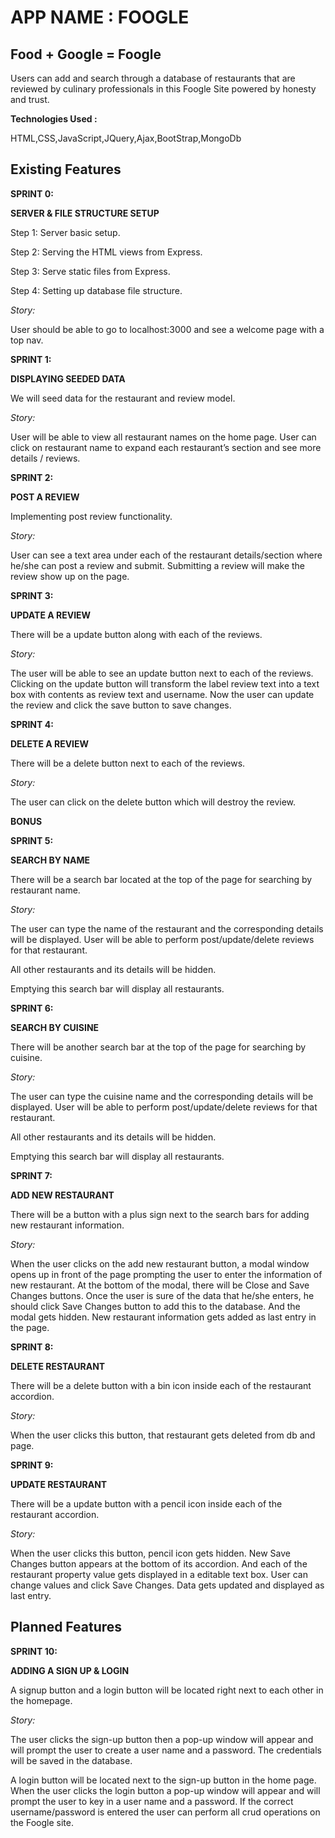 
# APP NAME : FOOGLE

## Food + Google = Foogle

Users can add and search through a database of restaurants that are reviewed by culinary professionals in this Foogle Site powered by honesty and trust.

**Technologies Used :**


HTML,CSS,JavaScript,JQuery,Ajax,BootStrap,MongoDb


## Existing Features

**SPRINT 0:**

**SERVER & FILE STRUCTURE SETUP**

Step 1: Server basic setup.  

Step 2: Serving the HTML views from Express.  

Step 3: Serve static files from Express.

Step 4: Setting up database file structure.  


*Story:*  

User should be able to go to localhost:3000 and see a welcome page with a top nav.

**SPRINT 1:**

**DISPLAYING SEEDED DATA**  

We will seed data for the restaurant and review model.

*Story:*  

User will be able to view all restaurant names on the home page.
User can click on restaurant name to expand each restaurant’s section and see more details / reviews.

**SPRINT 2:**

**POST A REVIEW**  

Implementing post review functionality.

*Story:*  

User can see a text area under each of the restaurant details/section where he/she can post a review and submit.
Submitting a review will make the review show up on the page.


**SPRINT 3:**

**UPDATE A REVIEW**  

There will be a update button along with each of the reviews.

*Story:*  

The user will be able to see an update button next to each of the reviews. Clicking on the update button will transform the label review text into a text box with contents as review text and username. Now the user can update the review and click the save button to save changes.

**SPRINT 4:**

**DELETE A REVIEW**  

There will be a delete button next to each of the reviews.

*Story:*  

The user can click on the delete button which will destroy the review.


**BONUS**

**SPRINT 5:**

**SEARCH BY NAME**  

There will be a search bar located at the top of the page for searching by restaurant name.

*Story:*

The user can type the name of the restaurant and the corresponding details will be displayed.
User will be able to perform post/update/delete reviews for that restaurant.

All other restaurants and its details will be hidden.

Emptying this search bar will display all restaurants.

**SPRINT 6:**

**SEARCH BY CUISINE**  

There will be another search bar at the top of the page for searching by cuisine.

*Story:*

The user can type the cuisine name and the corresponding details will be displayed.
User will be able to perform post/update/delete reviews for that restaurant.

All other restaurants and its details will be hidden.

Emptying this search bar will display all restaurants.

**SPRINT 7:**

**ADD NEW RESTAURANT**

There will be a button with a plus sign next to the search bars for adding new restaurant information.

*Story:*

When the user clicks on the add new restaurant button, a modal window opens up in front of the page prompting the user to enter the information of new restaurant. At the bottom of the modal, there will be Close and Save Changes buttons. Once the user is sure of the data that he/she enters, he should click Save Changes button to add this to the database. And the modal gets hidden. New restaurant information gets added as last entry in the page.

**SPRINT 8:**

**DELETE RESTAURANT**

There will be a delete button with a bin icon inside each of the restaurant accordion.

*Story:*

When the user clicks this button, that restaurant gets deleted from db and page.


**SPRINT 9:**

**UPDATE RESTAURANT**

There will be a update button with a pencil icon inside each of the restaurant accordion.

*Story:*

When the user clicks this button, pencil icon gets hidden. New Save Changes button appears at the bottom of its accordion.
And each of the restaurant property value gets displayed in a editable text box. User can change values and click Save Changes. Data gets updated and displayed as last entry.

## Planned Features

**SPRINT 10:**

**ADDING A SIGN UP & LOGIN**

A signup button and a login button will be located right next to each other in the homepage.

*Story:*

The user clicks the sign-up button then a pop-up window will appear and will prompt the user to create a user name and a password. The credentials will be saved in the database.

A login button will be located next to the sign-up button in the home page. When the user clicks the login button a pop-up window will appear and will prompt the user to key in a user name and a password. If the correct username/password is entered the user can perform all crud operations on the Foogle site.
